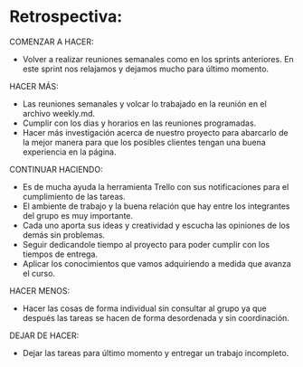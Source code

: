 
# Retrospectiva:


COMENZAR A HACER: 

* Volver a realizar reuniones semanales como en los sprints anteriores. En este sprint nos relajamos y dejamos mucho para último momento.

HACER MÁS:

* Las reuniones semanales y volcar lo trabajado en la reunión en el archivo weekly.md.
* Cumplir con los dias y horarios en las reuniones programadas.
* Hacer más investigación acerca de nuestro proyecto para abarcarlo de la mejor manera para que los posibles clientes tengan una buena experiencia en la página.

CONTINUAR HACIENDO:


* Es de mucha ayuda la herramienta Trello con sus notificaciones para el cumplimiento de las tareas.
* El ambiente de trabajo y la buena relación que hay entre los integrantes del grupo es muy importante.  
* Cada uno aporta sus ideas y creatividad y escucha las opiniones de los demás sin problemas.
* Seguir dedicandole tiempo al proyecto para poder cumplir con los tiempos de entrega.
* Aplicar los conocimientos que vamos adquiriendo a medida que avanza el curso.

HACER MENOS:

* Hacer las cosas de forma individual sin consultar al grupo ya que después las tareas se hacen de forma desordenada y sin coordinación.


DEJAR DE HACER:


* Dejar las tareas para último momento y entregar un trabajo incompleto.


 

